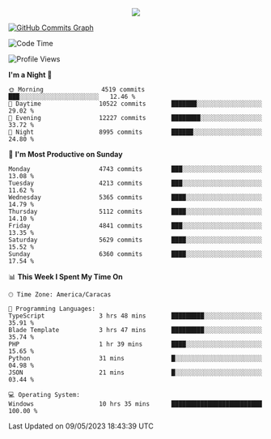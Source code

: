 <p align="center">
  <a href="http://www.github.com/thevacs">
    <img src="https://github-readme-streak-stats.herokuapp.com/?user=thevacs&stroke=ffffff&background=1c1917&ring=0891b2&fire=0891b2&currStreakNum=ffffff&currStreakLabel=0891b2&sideNums=ffffff&sideLabels=ffffff&dates=ffffff&hide_border=true" />
  </a>
  
  <a href="http://www.github.com/thevacs"><img src="https://github-readme-activity-graph.cyclic.app/graph?username=thevacs&bg_color=000000&color=ffffff&line=ff0000&point=ebebeb&area=true&hide_border=true" alt="GitHub Commits Graph" /></a>
  
</p>

<!--START_SECTION:waka-->
![Code Time](http://img.shields.io/badge/Code%20Time-1%2C373%20hrs%2056%20mins-blue)

![Profile Views](http://img.shields.io/badge/Profile%20Views-0-blue)

**I'm a Night 🦉** 

```text
🌞 Morning                4519 commits        ███░░░░░░░░░░░░░░░░░░░░░░   12.46 % 
🌆 Daytime                10522 commits       ███████░░░░░░░░░░░░░░░░░░   29.02 % 
🌃 Evening                12227 commits       ████████░░░░░░░░░░░░░░░░░   33.72 % 
🌙 Night                  8995 commits        ██████░░░░░░░░░░░░░░░░░░░   24.80 % 
```
📅 **I'm Most Productive on Sunday** 

```text
Monday                   4743 commits        ███░░░░░░░░░░░░░░░░░░░░░░   13.08 % 
Tuesday                  4213 commits        ███░░░░░░░░░░░░░░░░░░░░░░   11.62 % 
Wednesday                5365 commits        ████░░░░░░░░░░░░░░░░░░░░░   14.79 % 
Thursday                 5112 commits        ████░░░░░░░░░░░░░░░░░░░░░   14.10 % 
Friday                   4841 commits        ███░░░░░░░░░░░░░░░░░░░░░░   13.35 % 
Saturday                 5629 commits        ████░░░░░░░░░░░░░░░░░░░░░   15.52 % 
Sunday                   6360 commits        ████░░░░░░░░░░░░░░░░░░░░░   17.54 % 
```


📊 **This Week I Spent My Time On** 

```text
🕑︎ Time Zone: America/Caracas

💬 Programming Languages: 
TypeScript               3 hrs 48 mins       █████████░░░░░░░░░░░░░░░░   35.91 % 
Blade Template           3 hrs 47 mins       █████████░░░░░░░░░░░░░░░░   35.74 % 
PHP                      1 hr 39 mins        ████░░░░░░░░░░░░░░░░░░░░░   15.65 % 
Python                   31 mins             █░░░░░░░░░░░░░░░░░░░░░░░░   04.98 % 
JSON                     21 mins             █░░░░░░░░░░░░░░░░░░░░░░░░   03.44 % 

💻 Operating System: 
Windows                  10 hrs 35 mins      █████████████████████████   100.00 % 
```


 Last Updated on 09/05/2023 18:43:39 UTC
<!--END_SECTION:waka-->
